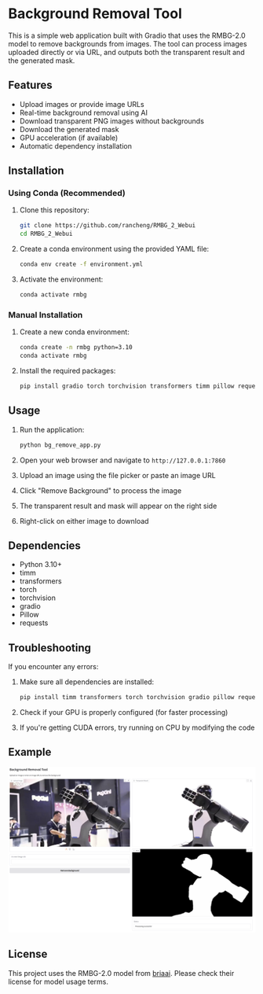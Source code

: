 # Background Removal Tool

This is a simple web application built with Gradio that uses the RMBG-2.0 model to remove backgrounds from images. The tool can process images uploaded directly or via URL, and outputs both the transparent result and the generated mask.

## Features

- Upload images or provide image URLs
- Real-time background removal using AI
- Download transparent PNG images without backgrounds
- Download the generated mask
- GPU acceleration (if available)
- Automatic dependency installation

## Installation

### Using Conda (Recommended)

1. Clone this repository:
   ```bash
   git clone https://github.com/rancheng/RMBG_2_Webui
   cd RMBG_2_Webui
   ```

2. Create a conda environment using the provided YAML file:
   ```bash
   conda env create -f environment.yml
   ```

3. Activate the environment:
   ```bash
   conda activate rmbg
   ```

### Manual Installation

1. Create a new conda environment:
   ```bash
   conda create -n rmbg python=3.10
   conda activate rmbg
   ```

2. Install the required packages:
   ```bash
   pip install gradio torch torchvision transformers timm pillow requests
   ```

## Usage

1. Run the application:
   ```bash
   python bg_remove_app.py
   ```

2. Open your web browser and navigate to `http://127.0.0.1:7860`

3. Upload an image using the file picker or paste an image URL

4. Click "Remove Background" to process the image

5. The transparent result and mask will appear on the right side

6. Right-click on either image to download

## Dependencies

- Python 3.10+
- timm
- transformers
- torch
- torchvision
- gradio
- Pillow
- requests

## Troubleshooting

If you encounter any errors:

1. Make sure all dependencies are installed:
   ```bash
   pip install timm transformers torch torchvision gradio pillow requests
   ```

2. Check if your GPU is properly configured (for faster processing)

3. If you're getting CUDA errors, try running on CPU by modifying the code

## Example

![Example of background removal](demo.png)

## License

This project uses the RMBG-2.0 model from [briaai](https://bria.ai/). Please check their license for model usage terms. 
